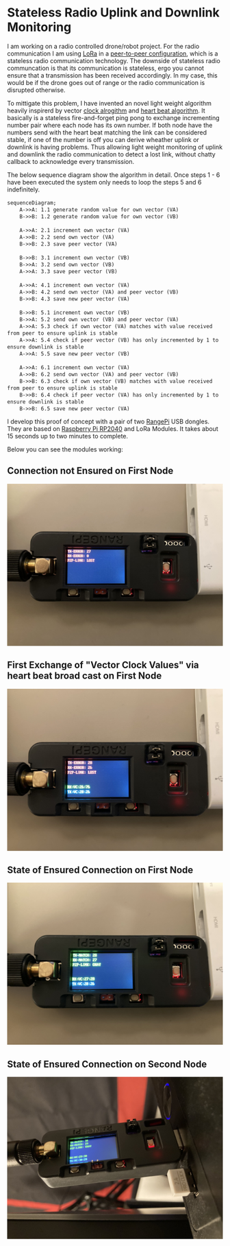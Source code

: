 # Stateless Radio Uplink and Downlink Monitoring

I am working on a radio controlled drone/robot project. For the radio communication I am using [LoRa](https://de.wikipedia.org/wiki/Long_Range_Wide_Area_Network#LoRa_Allianz) in a [peer-to-peer configuration](https://de.wikipedia.org/wiki/Peer-to-Peer), which is a stateless radio communication technology.
The downside of stateless radio communcation is that its communication is stateless, ergo you cannot ensure that a transmission has been received accordingly.
In my case, this would be if the drone goes out of range or the radio communication is disrupted otherwise.

To mittigate this problem, I have invented an novel light weight algorithm heavily inspirerd by vector [clock alrogithm](https://en.wikipedia.org/wiki/Vector_clock) and [heart beat algorithm](https://en.wikipedia.org/wiki/Heartbeat_(computing)).
It basically is a stateless fire-and-forget ping pong to exchange incrementing number pair where each node has its own number.
If both node have the numbers send with the heart beat matching the link can be considered stable, if one of the number is off you can derive wheather uplink or downlink is having problems.
Thus allowing light weight monitoring of uplink and downlink the radio communication to detect a lost link, without chatty callback to acknowledge every transmission.

The below sequence diagram show the algorithm in detail.
Once steps 1 - 6 have been executed the system only needs to loop the steps 5 and 6 indefinitely. 

```mermaid
sequenceDiagram;
    A->>A: 1.1 generate random value for own vector (VA)
    B->>B: 1.2 generate random value for own vector (VB)
   
    A->>A: 2.1 increment own vector (VA)
    A->>B: 2.2 send own vector (VA)
    B->>B: 2.3 save peer vector (VA)
    
    B->>B: 3.1 increment own vector (VB)
    B->>A: 3.2 send own vector (VB)
    A->>A: 3.3 save peer vector (VB)
    
    A->>A: 4.1 increment own vector (VA)
    A->>B: 4.2 send own vector (VA) and peer vector (VB)
    B->>B: 4.3 save new peer vector (VA)
    
    B->>B: 5.1 increment own vector (VB)
    B->>A: 5.2 send own vector (VB) and peer vector (VA)
    A->>A: 5.3 check if own vector (VA) matches with value received from peer to ensure uplink is stable
    A->>A: 5.4 check if peer vector (VB) has only incremented by 1 to ensure downlink is stable
    A->>A: 5.5 save new peer vector (VB)
    
    A->>A: 6.1 increment own vector (VA)
    A->>B: 6.2 send own vector (VA) and peer vector (VB)
    B->>B: 6.3 check if own vector (VB) matches with value received from peer to ensure uplink is stable
    B->>B: 6.4 check if peer vector (VA) has only incremented by 1 to ensure downlink is stable
    B->>B: 6.5 save new peer vector (VA)
```

I develop this proof of concept with a pair of two [RangePi](https://shop.sb-components.co.uk/products/range-pi) USB dongles. They are based on [Raspberry Pi RP2040](https://de.wikipedia.org/wiki/RP2040) and LoRa Modules.
It takes about 15 seconds up to two minutes to complete.

Below you can see the modules working:

## Connection not Ensured on First Node

![](/images/IMG_3246.JPEG)

## First Exchange of "Vector Clock Values" via heart beat broad cast on First Node

![](/images/IMG_3247.JPEG)

## State of Ensured Connection on First Node

![](/images/IMG_3248.JPEG)

## State of Ensured Connection on Second Node

![](/images/IMG_3251.JPEG)




